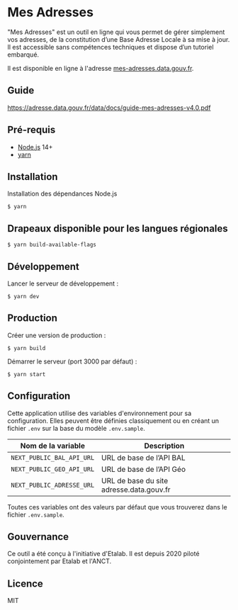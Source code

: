 # Mes Adresses

"Mes Adresses" est un outil en ligne qui vous permet de gérer simplement vos adresses, de la constitution d’une Base Adresse Locale à sa mise à jour. Il est accessible sans compétences techniques et dispose d’un tutoriel embarqué.

Il est disponible en ligne à l'adresse [mes-adresses.data.gouv.fr](https://mes-adresses.data.gouv.fr).

## Guide

https://adresse.data.gouv.fr/data/docs/guide-mes-adresses-v4.0.pdf

## Pré-requis

- [Node.js](https://nodejs.org) 14+
- [yarn](https://www.yarnpkg.com)

## Installation

Installation des dépendances Node.js

```
$ yarn
```

## Drapeaux disponible pour les langues régionales
```
$ yarn build-available-flags
```

## Développement

Lancer le serveur de développement :

```
$ yarn dev
```

## Production

Créer une version de production :

```
$ yarn build
```

Démarrer le serveur (port 3000 par défaut) :

```
$ yarn start
```

## Configuration

Cette application utilise des variables d'environnement pour sa configuration.
Elles peuvent être définies classiquement ou en créant un fichier `.env` sur la base du modèle `.env.sample`.

| Nom de la variable   | Description                                                                 |
| -------------------- | --------------------------------------------------------------------------- |
| `NEXT_PUBLIC_BAL_API_URL` | URL de base de l’API BAL             |
| `NEXT_PUBLIC_GEO_API_URL` | URL de base de l’API Géo             |
| `NEXT_PUBLIC_ADRESSE_URL` | URL de base du site adresse.data.gouv.fr |

Toutes ces variables ont des valeurs par défaut que vous trouverez dans le fichier `.env.sample`.

## Gouvernance

Ce outil a été conçu à l'initiative d'Etalab. Il est depuis 2020 piloté conjointement par Etalab et l'ANCT.

## Licence

MIT
